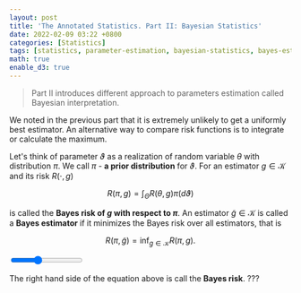 ```yaml
---
layout: post
title: 'The Annotated Statistics. Part II: Bayesian Statistics'
date: 2022-02-09 03:22 +0800
categories: [Statistics]
tags: [statistics, parameter-estimation, bayesian-statistics, bayes-estimator, minimax-estimator]
math: true
enable_d3: true
---
```

<script src="//code.jquery.com/jquery.js"></script>
<style>

.node {
  stroke: #fff;
  stroke-width: 1.5px;
}

.link {
  stroke: #999;
  stroke-opacity: .6;
}

</style>


> Part II introduces different approach to parameters estimation called Bayesian interpretation.

We noted in the previous part that it is extremely unlikely to get a uniformly best estimator. An alternative way to compare risk functions is to integrate or calculate the maximum.

Let's think of parameter $\vartheta$ as a realization of random variable $\theta$ with distribution $\pi$. We call $\pi$ - **a prior distribution** for $\vartheta$. For an estimator $g \in \mathcal{K}$ and its risk $R(\cdot, g)$

$$ R(\pi, g) = \int_{\Theta} R(\theta, g) \pi(d \vartheta) $$

is called the **Bayes risk of $g$ with respect to $\pi$**. An estimator $\tilde{g} \in \mathcal{K}$ is called a **Bayes estimator** if it minimizes the Bayes risk over all estimators, that is

$$ R(\pi, \tilde{g}) = \inf_{g \in \mathcal{K}} R(\pi, g). $$

<!-- Create a div where the graph will take place -->
<div id="chi_t_plt"></div> 

<!-- Load d3.js -->
<script src="//d3js.org/d3.v4.min.js"></script>

<!-- Add a slider -->
<input type="range" name="ddof_slider" id=ddof_slider min="1" max="12" value="5">


The right hand side of the equation above is call the **Bayes risk**.
???

<script>

// set the dimensions and margins of the graph
var margin = {top: 10, right: 350, bottom: 30, left: 30},
    width = 600 - margin.left - margin.right,
    height = 200 - margin.top - margin.bottom;

// append the svg object to the body of the page
var chi_svg = d3.select("#chi_t_plt")
  .append("svg")
    .attr("width", width + margin.left + margin.right)
    .attr("height", height + margin.top + margin.bottom)
  .append("g")
    .attr("transform",
          "translate(" + margin.left + "," + margin.top + ")");

// set the dimensions and margins of the graph

var margin = {top: 0, right: 10, bottom: 35, left: 300}
    
// append the svg object to the body of the page
var t_svg = chi_svg
  .append("svg")
    .attr("width", width + margin.left + margin.right)
    .attr("height", height + margin.top + margin.bottom)
  .append("g")
    .attr("transform",
          "translate(" + margin.left + "," + margin.top + ")");

// get the data
d3.csv("../../../../assets/chi-t.csv", function(error, data) {
  if (error) throw error;

  // add the x Axis
  var chi_x = d3.scaleLinear()
            .domain([-0, 40])
            .range([0, width]);
            
  chi_svg.append("g")
      .attr("transform", "translate(0," + height + ")")
      .call(d3.axisBottom(chi_x));

  // add the x Axis
  var t_x = d3.scaleLinear()
            .domain([-20, 20])
            .range([0, width]);
            
  t_svg.append("g")
      .attr("transform", "translate(0," + height + ")")
      .call(d3.axisBottom(t_x));

  // add the y Axis
  var y = d3.scaleLinear()
            .range([height, 0])
            .domain([0, 0.5]);
            
  chi_svg.append("g")
      .call(d3.axisLeft(y));
  
  
  var t_y = d3.scaleLinear()
            .range([height, 5])
            .domain([0, 0.5]);
                
  t_svg.append("g")
      .call(d3.axisLeft(t_y));

  // Plot the area
  var chi_curve = chi_svg
    .append('g')
    .append("path")
      .datum(data)
      .attr("fill", "#348ABD")
      .attr("border", 0)
      .attr("opacity", ".8")
      .attr("stroke", "#000")
      .attr("stroke-width", 1)
      .attr("stroke-linejoin", "round")
      .attr("d",  d3.line()
        .curve(d3.curveBasis)
          .x(function(d) { return chi_x(d.chi_x); })
          .y(function(d) { return y(d["chi_5"]); })
      );
      
  // Plot the area
  var t_curve = t_svg
    .append('g')
    .append("path")
      .datum(data)
      .attr("fill", "#EDA137")
      .attr("border", 0)
      .attr("opacity", ".8")
      .attr("stroke", "#000")
      .attr("stroke-width", 1)
      .attr("stroke-linejoin", "round")
      .attr("d",  d3.line()
        .curve(d3.curveBasis)
          .x(function(d) { return t_x(d.t_x); })
          .y(function(d) { return t_y(d["t_5"]); })
      );

  // A function that update the chart when slider is moved?
  function updateChart(n) {
    // update the chart
    chi_curve
      .datum(data)
      .transition()
      .duration(1000)
      .attr("d",  d3.line()
        .curve(d3.curveBasis)
          .x(function(d) { return chi_x(d.chi_x); })
          .y(function(d) { return y(d["chi_" + n]); })
      );
    t_curve
      .datum(data)
      .transition()
      .duration(1000)
      .attr("d",  d3.line()
        .curve(d3.curveBasis)
          .x(function(d) { return t_x(d.t_x); })
          .y(function(d) { return t_y(d["t_" + n]); })
      );
  }

  // Listen to the slider
  d3.select("#ddof_slider").on("change", function(d){
    selectedValue = this.value
    updateChart(selectedValue)
  })
});

</script>


<div id='d3div'></div>

<script>
  
var width = $("#d3div").width(),
    height = 400;

var color = d3.scale.category20();

var force = d3.layout.force()
    .charge(-62)
    .linkDistance(80)
    .size([width, height]);

var svg = d3.select("#d3div").append("svg")
    .attr("width", width)
    .attr("height", height);

d3.json("../../../../assets/jazz_scales_network_minCTs6.json", function(graph) {

  force
      .nodes(graph.nodes)
      .links(graph.links)
      .start();

  var link = svg.selectAll(".link")
      .data(graph.links)
    .enter().append("line")
      .attr("class", "link")
      .style("stroke-width", function(d) { return Math.sqrt(d.value); });

  var node = svg.selectAll(".node")
      .data(graph.nodes)
    .enter().append("circle")
      .attr("class", "node")
      .attr("r", 5)
      .style("fill", function(d) { return color(d.group); })
      .call(force.drag);

  node.append("title")
      .text(function(d) { return d.name; });

  force.on("tick", function() {
    link.attr("x1", function(d) { return d.source.x; })
        .attr("y1", function(d) { return d.source.y; })
        .attr("x2", function(d) { return d.target.x; })
        .attr("y2", function(d) { return d.target.y; });

    node.attr("cx", function(d) { return d.x; })
        .attr("cy", function(d) { return d.y; });
  });
  
});


</script>
